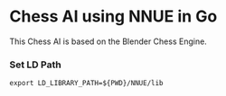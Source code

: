 # Chess AI using NNUE in Go
This Chess AI is based on the Blender Chess Engine.


### Set LD Path

    export LD_LIBRARY_PATH=${PWD}/NNUE/lib
